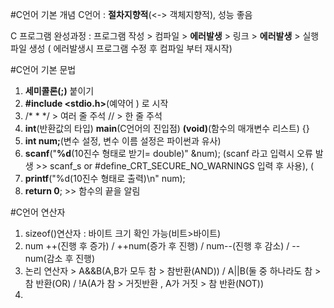 #C언어 기본 개념
C언어 : **절차지향적**(<-> 객체지향적), 성능 좋음

C 프로그램 완성과정 : 프로그램 작성  > 컴파일 > **에러발생** > 링크 > **에러발생** > 실행파일 생성 ( 에러발생시 프로그램 수정 후 컴파일 부터 재시작)

#C언어 기본 문법
1. **세미콜론(;)** 붙이기
2. **#include <stdio.h>**(예약어 <standard input output>) 로 시작
3.  /* * */ > 여러 줄 주석   // > 한 줄 주석
4. **int**(반환값의 타입) **main**(C언어의 진입점) **(void)**(함수의 매개변수 리스트) {}
5. **int num;**(변수 설정, 변수 이름 설정은 파이썬과 유사)
6. **scanf**("**%d**(10진수 형태로 받기= double)" &num); (scanf 라고 입력시 오류 발생 >> scanf_s or #define_CRT_SECURE_NO_WARNINGS 입력 후 사용), (
7. **printf**("%d(10진수 형태로 출력)\n" num);
8. **return 0**; >> 함수의 끝을 알림

#C언어 연산자
1. sizeof()연산자 : 바이트 크기 확인 가능(비트>바이트)
2. num ++(진행 후 증가) / ++num(증가 후 진행) / num--(진행 후 감소) / --num(감소 후 진행)
3. 논리 연산자 > A&&B(A,B가 모두 참 > 참반환(AND)) / A||B(둘 중 하나라도 참 > 참 반환(OR) / !A(A가 참 > 거짓반환 , A가 거짓 > 참 반환(NOT))
4. 



